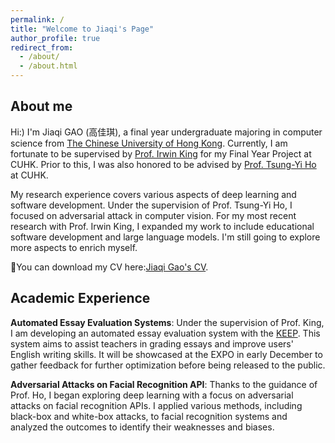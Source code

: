 ```yaml
---
permalink: /
title: "Welcome to Jiaqi's Page"
author_profile: true
redirect_from: 
  - /about/
  - /about.html
---
```

## About me
Hi:) 
I'm Jiaqi GAO (高佳琪), a final year undergraduate majoring in computer science from [The Chinese University of Hong Kong](https://www.cuhk.edu.hk/english/index.html). Currently, I am fortunate to be supervised by [Prof. Irwin King](https://www.cse.cuhk.edu.hk/irwin.king/) for my Final Year Project at CUHK. Prior to this, I was also honored to be advised by [Prof. Tsung-Yi Ho](https://tsungyiho.github.io/) at CUHK.

My research experience covers various aspects of deep learning and software development. Under the supervision of Prof. Tsung-Yi Ho, I focused on adversarial attack in computer vision. For my most recent research with Prof. Irwin King, I expanded my work to include educational software development and large language models. I'm still going to explore more aspects to enrich myself.

🌟You can download my CV here:[Jiaqi Gao's CV](../assets/CV_GAOJiaqi.pdf).

## Academic Experience
**Automated Essay Evaluation Systems**: Under the supervision of Prof. King, I am developing an automated essay evaluation system with the [KEEP](https://keep.edu.hk/). This system aims to assist teachers in grading essays and improve users' English writing skills. It will be showcased at the EXPO in early December to gather feedback for further optimization before being released to the public.

**Adversarial Attacks on Facial Recognition API**: Thanks to the guidance of Prof. Ho, I began exploring deep learning with a focus on adversarial attacks on facial recognition APIs. I applied various methods, including black-box and white-box attacks, to facial recognition systems and analyzed the outcomes to identify their weaknesses and biases.
